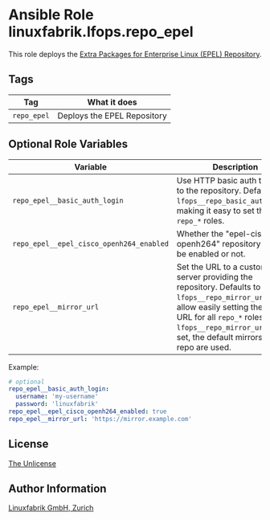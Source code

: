 # Ansible Role linuxfabrik.lfops.repo_epel

This role deploys the [Extra Packages for Enterprise Linux (EPEL) Repository](https://docs.fedoraproject.org/en-US/epel/).


## Tags

| Tag         | What it does                |
| ---         | ------------                |
| `repo_epel` | Deploys the EPEL Repository |


## Optional Role Variables

| Variable | Description | Default Value |
| -------- | ----------- | ------------- |
| `repo_epel__basic_auth_login` | Use HTTP basic auth to login to the repository. Defaults to `lfops__repo_basic_auth_login`, making it easy to set this for all `repo_*` roles. | `{{ lfops__repo_basic_auth_login \| default("") }}` |
| `repo_epel__epel_cisco_openh264_enabled` | Whether the "epel-cisco-openh264" repository should be enabled or not. | `true` |
| `repo_epel__mirror_url` | Set the URL to a custom mirror server providing the repository. Defaults to `lfops__repo_mirror_url` to allow easily setting the same URL for all `repo_*` roles. If `lfops__repo_mirror_url` is not set, the default mirrors of the repo are used. | `'{{ lfops__repo_mirror_url | default("") }}'` |

Example:
```yaml
# optional
repo_epel__basic_auth_login:
  username: 'my-username'
  password: 'linuxfabrik'
repo_epel__epel_cisco_openh264_enabled: true
repo_epel__mirror_url: 'https://mirror.example.com'
```


## License

[The Unlicense](https://unlicense.org/)


## Author Information

[Linuxfabrik GmbH, Zurich](https://www.linuxfabrik.ch)
